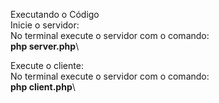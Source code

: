 Executando o Código\
Inicie o servidor:\
    No terminal execute o servidor com o comando:\
        **php server.php**\

Execute o cliente:\
    No terminal execute o servidor com o comando:\
        **php client.php**\